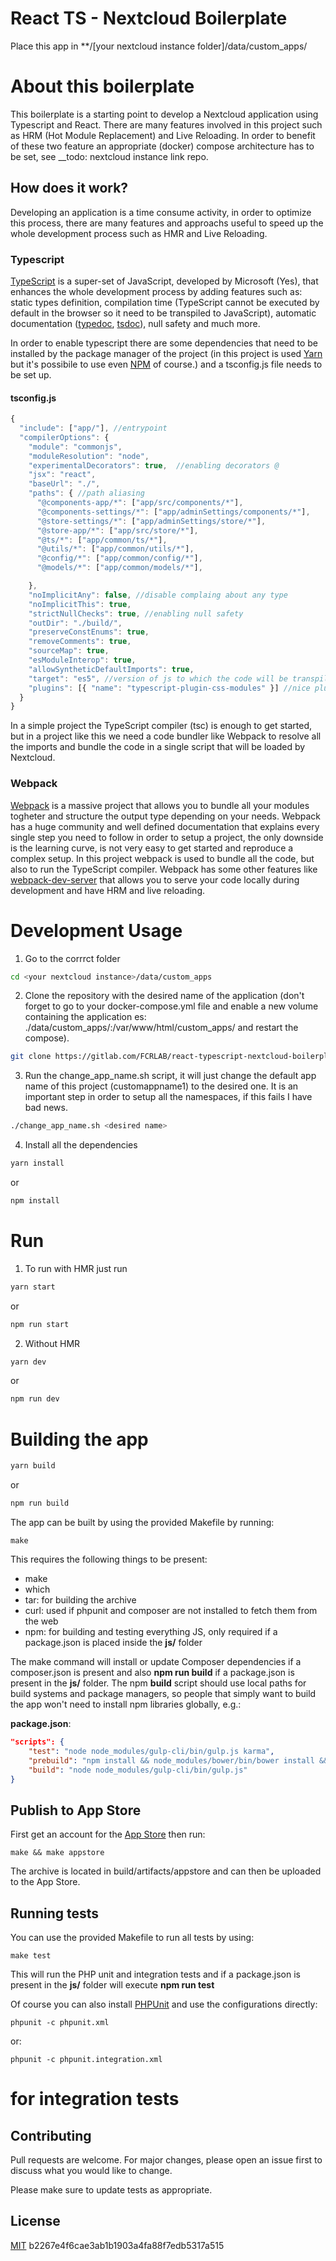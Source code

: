# React TS - Nextcloud Boilerplate
Place this app in **/[your nextcloud instance folder]/data/custom_apps/
# About this boilerplate

This boilerplate is a starting point to develop a Nextcloud application using Typescript and React. There are many features involved in this project such as HRM (Hot Module Replacement) and Live Reloading. In order to benefit of these two feature an appropriate (docker) compose architecture has to be set, see __todo: nextcloud instance link repo.

## How does it work?
Developing an application is a time consume activity, in order to optimize this process, there are many features and approachs useful to speed up the whole  development process such as HMR and Live Reloading.

### Typescript
[TypeScript](https://www.typescriptlang.org/) is a super-set of JavaScript, developed by Microsoft (Yes), that enhances the whole development process by adding features such as: static types definition, compilation time (TypeScript cannot be executed by default in the browser so it need to be transpiled to JavaScript), automatic documentation ([typedoc](https://typedoc.org/), [tsdoc](https://tsdoc.org/)), null safety and much more.

In order to enable typescript there are some dependencies that need to be installed by the package manager of the project (in this project is used [Yarn](https://yarnpkg.com/) but it's possibile to use even [NPM](https://www.npmjs.com/) of course.) and a tsconfig.js file needs to be set up.

#### tsconfig.js

```javascript
{
  "include": ["app/"], //entrypoint
  "compilerOptions": {
    "module": "commonjs",
    "moduleResolution": "node",
    "experimentalDecorators": true,  //enabling decorators @
    "jsx": "react",
    "baseUrl": "./",
    "paths": { //path aliasing
      "@components-app/*": ["app/src/components/*"],
      "@components-settings/*": ["app/adminSettings/components/*"],
      "@store-settings/*": ["app/adminSettings/store/*"],
      "@store-app/*": ["app/src/store/*"],
      "@ts/*": ["app/common/ts/*"],
      "@utils/*": ["app/common/utils/*"],
      "@config/*": ["app/common/config/*"],
      "@models/*": ["app/common/models/*"],

    },
    "noImplicitAny": false, //disable complaing about any type
    "noImplicitThis": true,
    "strictNullChecks": true, //enabling null safety
    "outDir": "./build/",
    "preserveConstEnums": true,
    "removeComments": true,
    "sourceMap": true,
    "esModuleInterop": true,
    "allowSyntheticDefaultImports": true,
    "target": "es5", //version of js to which the code will be transpiled
    "plugins": [{ "name": "typescript-plugin-css-modules" }] //nice plugin to allow css module in typescript
  }
}
```

In a simple project the TypeScript compiler (tsc) is enough to get started, but in a project like this we need a code bundler like Webpack to resolve all the imports and bundle the code in a single script that will be loaded by Nextcloud. 

### Webpack 
[Webpack](https://webpack.js.org/) is a massive project that allows you to bundle all your modules togheter and structure the output type depending on your needs. Webpack has a huge community and well defined documentation that explains every single step you need to follow in order to setup a project, the only downside is the learning curve, is not very easy to get started and reproduce a complex setup. In this project webpack is used to bundle all the code, but also to run the TypeScript compiler. Webpack has some other features like [webpack-dev-server](https://webpack.js.org/configuration/dev-server/) that allows you to serve your code locally during development and have HRM and live reloading.


# Development Usage 

1. Go to the corrrct folder
```bash
cd <your nextcloud instance>/data/custom_apps
```

2. Clone the repository with the desired name of the application (don't forget to go to your docker-compose.yml file and enable a new volume containing the application es: ./data/custom_apps/<desidered app name>:/var/www/html/custom_apps/<desired app name> and restart the compose).
```bash
git clone https://gitlab.com/FCRLAB/react-typescript-nextcloud-boilerplate.git <desidered name>
```
3. Run the change_app_name.sh script, it will just change the default app name of this project (customappname1) to the desired one. It is an important step in order to setup all the namespaces, if this fails I have bad news.
```bash
./change_app_name.sh <desired name>
```

4. Install all the dependencies

```bash
yarn install
```
or

```bash
npm install
```

# Run

1. To run with HMR just run

```bash
yarn start
```
or 

```bash
npm run start
```

2. Without HMR

```bash
yarn dev
```
or 

```bash
npm run dev
```


# Building the app

```bash
yarn build
```
or 

```bash
npm run build
```

The app can be built by using the provided Makefile by running:

    make

This requires the following things to be present:
* make
* which
* tar: for building the archive
* curl: used if phpunit and composer are not installed to fetch them from the web
* npm: for building and testing everything JS, only required if a package.json is placed inside the **js/** folder

The make command will install or update Composer dependencies if a composer.json is present and also **npm run build** if a package.json is present in the **js/** folder. The npm **build** script should use local paths for build systems and package managers, so people that simply want to build the app won't need to install npm libraries globally, e.g.:

**package.json**:
```json
"scripts": {
    "test": "node node_modules/gulp-cli/bin/gulp.js karma",
    "prebuild": "npm install && node_modules/bower/bin/bower install && node_modules/bower/bin/bower update",
    "build": "node node_modules/gulp-cli/bin/gulp.js"
}
```


## Publish to App Store

First get an account for the [App Store](http://apps.nextcloud.com/) then run:

    make && make appstore

The archive is located in build/artifacts/appstore and can then be uploaded to the App Store.

## Running tests
You can use the provided Makefile to run all tests by using:

    make test

This will run the PHP unit and integration tests and if a package.json is present in the **js/** folder will execute **npm run test**

Of course you can also install [PHPUnit](http://phpunit.de/getting-started.html) and use the configurations directly:

    phpunit -c phpunit.xml

or:

    phpunit -c phpunit.integration.xml

for integration tests
=======


## Contributing
Pull requests are welcome. For major changes, please open an issue first to discuss what you would like to change.

Please make sure to update tests as appropriate.

## License
[MIT](https://choosealicense.com/licenses/mit/)
 b2267e4f6cae3ab1b1903a4fa88f7edb5317a515
